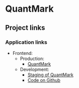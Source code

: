 # QuantMark

## Project links

### Application links
* Frontend:
  * Production:
    * [QuantMark](http://quantmark.herokuapp.com/)
  * Development:
    * [Staging of QuantMark](https://ohtup-staging.cs.helsinki.fi/quantmark/)
    * [Code on Github](https://github.com/ohtu2021-kvantti/WebMark)
